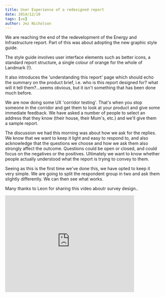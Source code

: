 ```yaml
---
title: User Experience of a redesigned report
date: 2014/12/10
tags: [ux]
author: Jez Nicholson
---
```

​We are reaching the end of the redevelopment of the Energy and Infrastructure report. Part of this was about adopting the new graphic style guide. 

The style guide involves user interface elements such as better icons, a standard report structure, a single colour of orange for the whole of Landmark (!). 

It also introduces the 'understanding this report' page which should echo the summary on the product brief, i.e. who is this report designed for? what will it tell them?...seems obvious, but it isn't something that has been done much before.

We are now doing some UX 'corridor testing'. That's when you stop someone in the corridor and get them to look at your product and give some immediate feedback. We have asked a number of people to select an address that they know (their house, their Mum's, etc.) and we'll give them a sample report.

The discussion we had this morning was about how we ask for the replies. We know that we want to keep it light and easy to respond to, and also acknowledge that the questions we choose and how we ask them also strongly affect the outcome. Questions could be open or closed, and could focus on the negatives or the positives. Ultimately we want to know whether people actually understood what the report is trying to convey to them.

Seeing as this is the first time we've done this, we have opted to keep it very simple. We are going to split the respondent group in two and ask them slightly differently. We can then see what works.

Many thanks to Leon for sharing this video aboutr survey design..

<iframe width="420" height="315" src="https://www.youtube.com/embed/G0ZZJXw4MTA" frameborder="0" allowfullscreen></iframe>
